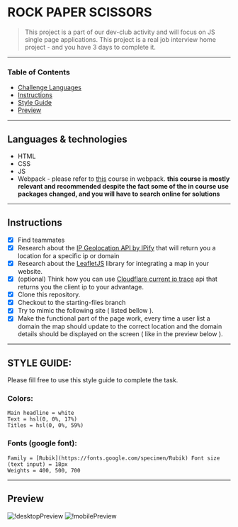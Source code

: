 
# ROCK PAPER SCISSORS

> This project is a part of our dev-club activity and will focus on JS single page applications. This project is a real job interview home project - and you have 3 days to complete it.
 
---

### Table of Contents

- [Challenge Languages](#Languages)
- [Instructions](#Instructions)
- [Style Guide](#Style-Guide)
- [Preview](#Preview)

---

## Languages & technologies 

* HTML
* CSS
* JS
* Webpack - please refer to [this](https://www.youtube.com/watch?v=3On5Z0gjf4U&list=PLblA84xge2_zwxh3XJqy6UVxS60YdusY8) course in webpack. <b> this course is mostly relevant and recommended despite the fact some of the in course use packages changed, and you will have to search online for solutions </b> 

---

## Instructions

- [X] Find teammates
- [X] Research about the [IP Geolocation API by IPify](https://geo.ipify.org/) that will return you a location for a specific ip or domain
- [X] Research about the [LeafletJS](https://leafletjs.com/) library for integrating a map in your website.
- [X] (optional) Think how you can use [Cloudflare current ip trace](https://www.cloudflare.com/cdn-cgi/trace) api that returns you the client ip to your advantage.
- [X] Clone this repository.
- [X] Checkout to the starting-files branch
- [X] Try to mimic the following site ( listed bellow ).
- [X] Make the functional part of the page work, every time a user list a domain the map should update to the correct location and the domain details should be displayed on the screen ( like in the preview below ).

---

## STYLE GUIDE: 

Please fill free to use this style guide to complete the task.

### Colors: 
    Main headline = white
    Text = hsl(0, 0%, 17%)
    Titles = hsl(0, 0%, 59%)

### Fonts (google font):
    Family = [Rubik](https://fonts.google.com/specimen/Rubik) Font size (text input) = 18px
    Weights = 400, 500, 700

---

## Preview

![!desktopPreview](./assets/design/active-states.jpg)
![!mobilePreview](./assets/design/mobile-design.jpg)

